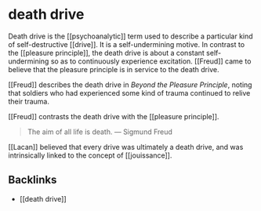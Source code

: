 # death drive

Death drive is the [[psychoanalytic]] term used to describe a particular kind of self-destructive [[drive]]. It is a self-undermining motive. In contrast to the [[pleasure principle]], the death drive is about a constant self-undermining so as to continuously experience excitation. [[Freud]] came to believe that the pleasure principle is in service to the death drive.

[[Freud]] describes the death drive in _Beyond the Pleasure Principle_, noting that soldiers who had experienced some kind of trauma continued to relive their trauma.

[[Freud]] contrasts the death drive with the [[pleasure principle]].

> The aim of all life is death. &#x2014; Sigmund Freud

[[Lacan]] believed that every drive was ultimately a death drive, and was intrinsically linked to the concept of [[jouissance]].


<a id="orga244462"></a>

## Backlinks

-   [[death drive]]
